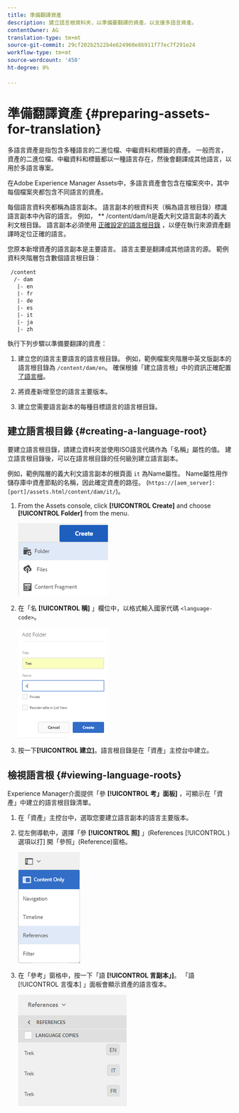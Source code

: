 ```yaml
---
title: 準備翻譯資產
description: 建立語言根資料夾，以準備要翻譯的資產，以支援多語言資產。
contentOwner: AG
translation-type: tm+mt
source-git-commit: 29cf202b2522b4e624960e8b911f77ec7f291e24
workflow-type: tm+mt
source-wordcount: '450'
ht-degree: 0%

---
```



# 準備翻譯資產 {#preparing-assets-for-translation}

多語言資產是指包含多種語言的二進位檔、中繼資料和標籤的資產。 一般而言，資產的二進位檔、中繼資料和標籤都以一種語言存在，然後會翻譯成其他語言，以用於多語言專案。

在Adobe Experience Manager Assets中，多語言資產會包含在檔案夾中，其中每個檔案夾都包含不同語言的資產。

每個語言資料夾都稱為語言副本。 語言副本的根資料夾（稱為語言根目錄）標識語言副本中內容的語言。 例如， ** /content/dam/it是義大利文語言副本的義大利文根目錄。 語言副本必須使用 [正確設定的語言根目錄](preparing-assets-for-translation.md#creating-a-language-root) ，以便在執行來源資產翻譯時定位正確的語言。

您原本新增資產的語言副本是主要語言。 語言主要是翻譯成其他語言的源。 範例資料夾階層包含數個語言根目錄：

```
 /content
  /- dam
   |- en
   |- fr
   |- de
   |- es
   |- it
   |- ja
   |- zh
```

執行下列步驟以準備要翻譯的資產：

1. 建立您的語言主要語言的語言根目錄。 例如，範例檔案夾階層中英文版副本的語言根目錄為 `/content/dam/en`。 確保根據「建立語言根」中的資訊正確配置 [了語言根](preparing-assets-for-translation.md#creating-a-language-root)。

1. 將資產新增至您的語言主要版本。
1. 建立您需要語言副本的每種目標語言的語言根目錄。

## 建立語言根目錄 {#creating-a-language-root}

要建立語言根目錄，請建立資料夾並使用ISO語言代碼作為「名稱」屬性的值。 建立語言根目錄後，可以在語言根目錄的任何級別建立語言副本。

例如，範例階層的義大利文語言副本的根頁面 `it` 為Name屬性。 Name屬性用作儲存庫中資產節點的名稱，因此確定資產的路徑。 (`https://[aem_server]:[port]/assets.html/content/dam/it/`)。

1. From the Assets console, click **[!UICONTROL Create]** and choose **[!UICONTROL Folder]** from the menu.

   ![建立資料夾](assets/Create-folder.png)

1. 在「名 **[!UICONTROL 稱]** 」欄位中，以格式輸入國家代碼 `<language-code>`。

   ![在資料夾中新增語言代碼](assets/Add-language-code-in-folder.png)

1. 按一下&#x200B;**[!UICONTROL 建立]**。語言根目錄是在「資產」主控台中建立。

## 檢視語言根 {#viewing-language-roots}

Experience Manager介面提供「參 **[!UICONTROL 考」面板]** ，可顯示在「資產」中建立的語言根目錄清單。

1. 在「資產」主控台中，選取您要建立語言副本的語言主要版本。
1. 從左側導軌中，選擇「參 **[!UICONTROL 照]** 」(References [!UICONTROL )選項以打] 開「參照」(Reference)窗格。

   ![chlimage_1-122](assets/chlimage_1-122.png)

1. 在「參考」窗格中，按一下「語 **[!UICONTROL 言副本」]**。 「語 [!UICONTROL 言復本] 」面板會顯示資產的語言復本。

   ![語言副本](assets/lang-copy2.png)
